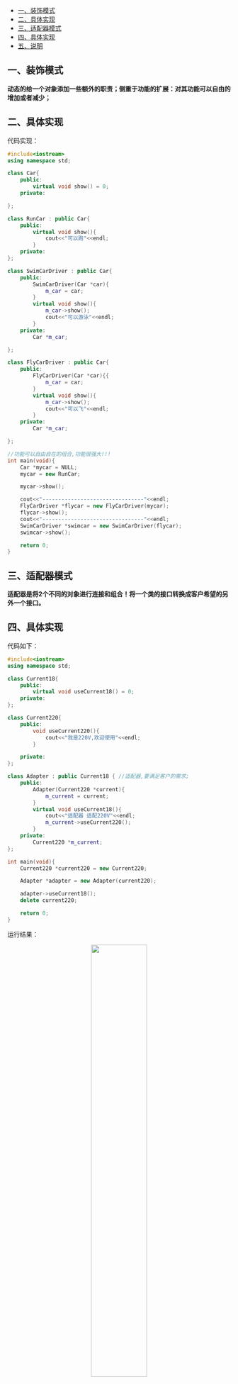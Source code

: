 - [一、装饰模式](#一装饰模式)
- [二、具体实现](#二具体实现)
- [三、适配器模式](#三适配器模式)
- [四、具体实现](#四具体实现)
- [五、说明](#五说明)

## 一、装饰模式

**动态的给一个对象添加一些额外的职责；侧重于功能的扩展：对其功能可以自由的增加或者减少；**

## 二、具体实现

代码实现：

```cpp
#include<iostream>
using namespace std;

class Car{
    public:
        virtual void show() = 0;
    private:

};

class RunCar : public Car{
    public:
        virtual void show(){
            cout<<"可以跑"<<endl;
        }   
    private:
};

class SwimCarDriver : public Car{
    public:
        SwimCarDriver(Car *car){
            m_car = car;
        }   
        virtual void show(){
            m_car->show();
            cout<<"可以游泳"<<endl;
        }
    private:
        Car *m_car;

};

class FlyCarDriver : public Car{
    public:
        FlyCarDriver(Car *car){{
            m_car = car;
        }
        virtual void show(){
            m_car->show();
            cout<<"可以飞"<<endl;
        }
    private:
        Car *m_car;

};

//功能可以自由自在的组合,功能很强大!!!
int main(void){
    Car *mycar = NULL;
    mycar = new RunCar;

    mycar->show();

    cout<<"--------------------------------"<<endl;
    FlyCarDriver *flycar = new FlyCarDriver(mycar);
    flycar->show();
    cout<<"--------------------------------"<<endl;
    SwimCarDriver *swimcar = new SwimCarDriver(flycar);
    swimcar->show();

    return 0;
}
```

## 三、适配器模式

**适配器是将2个不同的对象进行连接和组合！将一个类的接口转换成客户希望的另外一个接口。**

## 四、具体实现

代码如下：

```cpp
#include<iostream>
using namespace std;

class Current18{
    public:
        virtual void useCurrent18() = 0;
    private:
};

class Current220{
    public:
        void useCurrent220(){
            cout<<"我是220V,欢迎使用"<<endl;
        }   

    private:
};

class Adapter : public Current18 { //适配器,要满足客户的需求;
    public:
        Adapter(Current220 *current){
            m_current = current;
        }   
        virtual void useCurrent18(){
            cout<<"适配器 适配220V"<<endl;
            m_current->useCurrent220();
        }
    private:
        Current220 *m_current;
};

int main(void){
    Current220 *current220 = new Current220;

    Adapter *adapter = new Adapter(current220);

    adapter->useCurrent18();
    delete current220;

    return 0;
}
```

运行结果：

<div align=center><img src='https://mmbiz.qpic.cn/mmbiz_png/cu0TUlMDjbszQiaoEd7hiaNdbKcsI3YjYS0lGNa8ia8GntuDsBib0Jb1ylJPG1GICQ4a2SB91D6h15Y6ibpn1ibsDQdQ/640?wx_fmt=png&tp=webp&wxfrom=5&wx_lazy=1&wx_co=1' width="50%" height="50%"></div>

## 五、说明

原创文章链接：[C++进阶系列之设计模式（6）---装饰模式和适配器模式](https://mp.weixin.qq.com/s?__biz=MzUxMzkyNDk0Ng==&mid=2247484052&idx=1&sn=65ed18fe7bbd008910495032f88464a9&chksm=f94c88a9ce3b01bfa7cf6457a2ea4eb0c079fe64923d59e7aec535c4a7cf9f9319d8ad6c44b2&scene=21#wechat_redirect)

